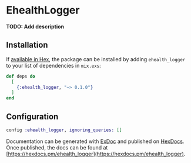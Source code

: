 # EhealthLogger

**TODO: Add description**

## Installation

If [available in Hex](https://hex.pm/docs/publish), the package can be installed
by adding `ehealth_logger` to your list of dependencies in `mix.exs`:

```elixir
def deps do
  [
    {:ehealth_logger, "~> 0.1.0"}
  ]
end
```

## Configuration

```elixir
config :ehealth_logger, ignoring_queries: []
```

Documentation can be generated with [ExDoc](https://github.com/elixir-lang/ex_doc)
and published on [HexDocs](https://hexdocs.pm). Once published, the docs can
be found at [https://hexdocs.pm/ehealth_logger](https://hexdocs.pm/ehealth_logger).
